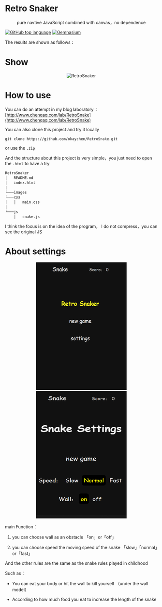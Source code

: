 # Retro Snaker

<p align="center">pure navtive JavaScript combined with canvas，no dependence</p>

[![GitHub top language](https://img.shields.io/github/languages/top/badges/shields.svg?style=plastic)]()
[![Gemnasium](https://img.shields.io/gemnasium/mathiasbynens/he.svg?style=plastic)]()

The results are shown as follows：
# Show
<p align="center"><img src="images/RetroSnaker.gif" width="650" alt="RetroSnaker" /></p> 

# How to use

You can do an attempt in my blog laboratory ：[http://www.chenqaq.com/lab/RetroSnake](http://www.chenqaq.com/lab/RetroSnake)

You can also clone this project and try it locally 

```
git clone https://github.com/okaychen/RetroSnake.git
```

or use the `.zip`

And the structure about this project is very simple，you just need to open the `.html` to have a try

```
RetroSnaker
│   README.md 
│   index.html
|
└───images 
└───css
│   │   main.css
|
└───js
    │   snake.js
```

I think the focus is on the idea of the program， I do not compress，you can see the original JS

# About settings

<p align="center">
  <img src="images/main.png" height="420px" width="300px">
  <img src="images/settings.png" height="420px" width="300px">
</p>

main Function：

1. you can choose wall as an obstacle 「on」or「off」

2. you can choose speed the moving speed of the snake 「slow」「normal」or「fast」

And the other rules are the same as the snake rules played in childhood 

Such as：

- You can eat your body or hit the wall to kill yourself （under the wall model）

- According to how much food you eat to increase the length of the snake
